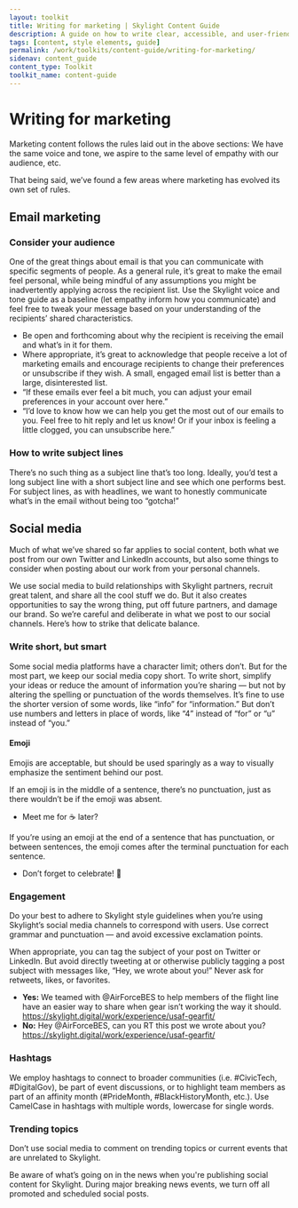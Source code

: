 ```yaml
---
layout: toolkit
title: Writing for marketing | Skylight Content Guide
description: A guide on how to write clear, accessible, and user-friendly content at Skylight.
tags: [content, style elements, guide]
permalink: /work/toolkits/content-guide/writing-for-marketing/
sidenav: content_guide
content_type: Toolkit
toolkit_name: content-guide
---
```


# Writing for marketing

Marketing content follows the rules laid out in the above sections: We have the same voice and tone, we aspire to the same level of empathy with our audience, etc.

That being said, we’ve found a few areas where marketing has evolved its own set of rules.


## Email marketing

### Consider your audience

One of the great things about email is that you can communicate with specific segments of people. As a general rule, it’s great to make the email feel personal, while being mindful of any assumptions you might be inadvertently applying across the recipient list. Use the Skylight voice and tone guide as a baseline (let empathy inform how you communicate) and feel free to tweak your message based on your understanding of the recipients’ shared characteristics.

* Be open and forthcoming about why the recipient is receiving the email and what’s in it for them.
* Where appropriate, it’s great to acknowledge that people receive a lot of marketing emails and encourage recipients to change their preferences or unsubscribe if they wish. A small, engaged email list is better than a large, disinterested list.
* “If these emails ever feel a bit much, you can adjust your email preferences in your account over here.”
* “I’d love to know how we can help you get the most out of our emails to you. Feel free to hit reply and let us know! Or if your inbox is feeling a little clogged, you can unsubscribe here.”


### How to write subject lines

There’s no such thing as a subject line that’s too long. Ideally, you’d test a long subject line with a short subject line and see which one performs best. For subject lines, as with headlines, we want to honestly communicate what’s in the email without being too “gotcha!”


## Social media

Much of what we’ve shared so far applies to social content, both what we post from our own Twitter and LinkedIn accounts, but also some things to consider when posting about our work from your personal channels.

We use social media to build relationships with Skylight partners, recruit great talent, and share all the cool stuff we do. But it also creates opportunities to say the wrong thing, put off future partners, and damage our brand. So we’re careful and deliberate in what we post to our social channels. Here’s how to strike that delicate balance.


### Write short, but smart

Some social media platforms have a character limit; others don’t. But for the most part, we keep our social media copy short. To write short, simplify your ideas or reduce the amount of information you’re sharing — but not by altering the spelling or punctuation of the words themselves. It’s fine to use the shorter version of some words, like “info” for “information.” But don’t use numbers and letters in place of words, like “4” instead of “for” or “u” instead of “you.”


#### Emoji

Emojis are acceptable, but should be used sparingly as a way to visually emphasize the sentiment behind our post.

If an emoji is in the middle of a sentence, there’s no punctuation, just as there wouldn’t be if the emoji was absent.

* Meet me for ☕ later?

If you’re using an emoji at the end of a sentence that has punctuation, or between sentences, the emoji comes after the terminal punctuation for each sentence.

* Don’t forget to celebrate! 🎉


### Engagement

Do your best to adhere to Skylight style guidelines when you’re using Skylight’s social media channels to correspond with users. Use correct grammar and punctuation — and avoid excessive exclamation points.

When appropriate, you can tag the subject of your post on Twitter or LinkedIn. But avoid directly tweeting at or otherwise publicly tagging a post subject with messages like, “Hey, we wrote about you!” Never ask for retweets, likes, or favorites.

- **Yes:** We teamed with @AirForceBES to help members of the flight line have an easier way to share when gear isn’t working the way it should. https://skylight.digital/work/experience/usaf-gearfit/
- **No:** Hey @AirForceBES, can you RT this post we wrote about you? https://skylight.digital/work/experience/usaf-gearfit/


### Hashtags

We employ hashtags to connect to broader communities (i.e. #CivicTech, #DigitalGov), be part of event discussions, or to highlight team members as part of an affinity month (#PrideMonth, #BlackHistoryMonth, etc.). Use CamelCase in hashtags with multiple words, lowercase for single words.


### Trending topics

Don’t use social media to comment on trending topics or current events that are unrelated to Skylight.

Be aware of what’s going on in the news when you're publishing social content for Skylight. During major breaking news events, we turn off all promoted and scheduled social posts.
